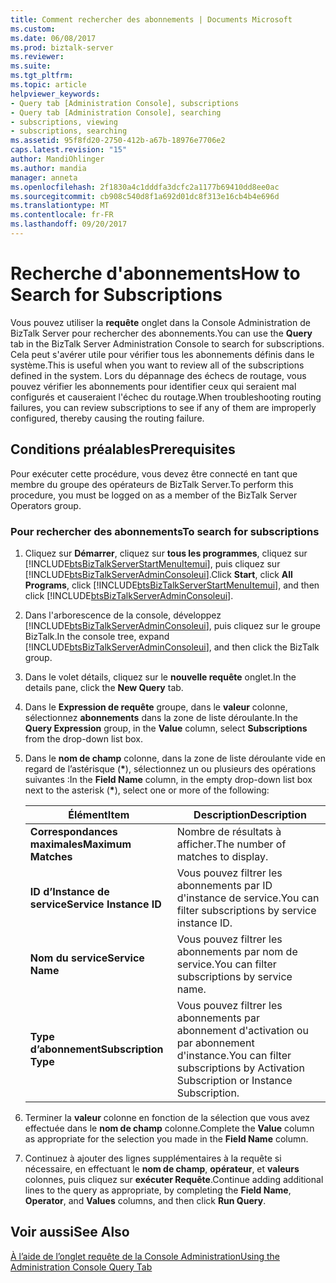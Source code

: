 ```yaml
---
title: Comment rechercher des abonnements | Documents Microsoft
ms.custom: 
ms.date: 06/08/2017
ms.prod: biztalk-server
ms.reviewer: 
ms.suite: 
ms.tgt_pltfrm: 
ms.topic: article
helpviewer_keywords:
- Query tab [Administration Console], subscriptions
- Query tab [Administration Console], searching
- subscriptions, viewing
- subscriptions, searching
ms.assetid: 95f8fd20-2750-412b-a67b-18976e7706e2
caps.latest.revision: "15"
author: MandiOhlinger
ms.author: mandia
manager: anneta
ms.openlocfilehash: 2f1830a4c1dddfa3dcfc2a1177b69410dd8ee0ac
ms.sourcegitcommit: cb908c540d8f1a692d01dc8f313e16cb4b4e696d
ms.translationtype: MT
ms.contentlocale: fr-FR
ms.lasthandoff: 09/20/2017
---
```

# <a name="how-to-search-for-subscriptions"></a><span data-ttu-id="f0156-102">Recherche d'abonnements</span><span class="sxs-lookup"><span data-stu-id="f0156-102">How to Search for Subscriptions</span></span>
<span data-ttu-id="f0156-103">Vous pouvez utiliser la **requête** onglet dans la Console Administration de BizTalk Server pour rechercher des abonnements.</span><span class="sxs-lookup"><span data-stu-id="f0156-103">You can use the **Query** tab in the BizTalk Server Administration Console to search for subscriptions.</span></span> <span data-ttu-id="f0156-104">Cela peut s'avérer utile pour vérifier tous les abonnements définis dans le système.</span><span class="sxs-lookup"><span data-stu-id="f0156-104">This is useful when you want to review all of the subscriptions defined in the system.</span></span> <span data-ttu-id="f0156-105">Lors du dépannage des échecs de routage, vous pouvez vérifier les abonnements pour identifier ceux qui seraient mal configurés et causeraient l'échec du routage.</span><span class="sxs-lookup"><span data-stu-id="f0156-105">When troubleshooting routing failures, you can review subscriptions to see if any of them are improperly configured, thereby causing the routing failure.</span></span>  
  
## <a name="prerequisites"></a><span data-ttu-id="f0156-106">Conditions préalables</span><span class="sxs-lookup"><span data-stu-id="f0156-106">Prerequisites</span></span>  
 <span data-ttu-id="f0156-107">Pour exécuter cette procédure, vous devez être connecté en tant que membre du groupe des opérateurs de BizTalk Server.</span><span class="sxs-lookup"><span data-stu-id="f0156-107">To perform this procedure, you must be logged on as a member of the BizTalk Server Operators group.</span></span>  
  
### <a name="to-search-for-subscriptions"></a><span data-ttu-id="f0156-108">Pour rechercher des abonnements</span><span class="sxs-lookup"><span data-stu-id="f0156-108">To search for subscriptions</span></span>  
  
1.  <span data-ttu-id="f0156-109">Cliquez sur **Démarrer**, cliquez sur **tous les programmes**, cliquez sur [!INCLUDE[btsBizTalkServerStartMenuItemui](../includes/btsbiztalkserverstartmenuitemui-md.md)], puis cliquez sur [!INCLUDE[btsBizTalkServerAdminConsoleui](../includes/btsbiztalkserveradminconsoleui-md.md)].</span><span class="sxs-lookup"><span data-stu-id="f0156-109">Click **Start**, click **All Programs**, click [!INCLUDE[btsBizTalkServerStartMenuItemui](../includes/btsbiztalkserverstartmenuitemui-md.md)], and then click [!INCLUDE[btsBizTalkServerAdminConsoleui](../includes/btsbiztalkserveradminconsoleui-md.md)].</span></span>  
  
2.  <span data-ttu-id="f0156-110">Dans l'arborescence de la console, développez [!INCLUDE[btsBizTalkServerAdminConsoleui](../includes/btsbiztalkserveradminconsoleui-md.md)], puis cliquez sur le groupe BizTalk.</span><span class="sxs-lookup"><span data-stu-id="f0156-110">In the console tree, expand [!INCLUDE[btsBizTalkServerAdminConsoleui](../includes/btsbiztalkserveradminconsoleui-md.md)], and then click the BizTalk group.</span></span>  
  
3.  <span data-ttu-id="f0156-111">Dans le volet détails, cliquez sur le **nouvelle requête** onglet.</span><span class="sxs-lookup"><span data-stu-id="f0156-111">In the details pane, click the **New Query** tab.</span></span>  
  
4.  <span data-ttu-id="f0156-112">Dans le **Expression de requête** groupe, dans le **valeur** colonne, sélectionnez **abonnements** dans la zone de liste déroulante.</span><span class="sxs-lookup"><span data-stu-id="f0156-112">In the **Query Expression** group, in the **Value** column, select **Subscriptions** from the drop-down list box.</span></span>  
  
5.  <span data-ttu-id="f0156-113">Dans le **nom de champ** colonne, dans la zone de liste déroulante vide en regard de l’astérisque (**\***), sélectionnez un ou plusieurs des opérations suivantes :</span><span class="sxs-lookup"><span data-stu-id="f0156-113">In the **Field Name** column, in the empty drop-down list box next to the asterisk (**\***), select one or more of the following:</span></span>  
  
    |<span data-ttu-id="f0156-114">Élément</span><span class="sxs-lookup"><span data-stu-id="f0156-114">Item</span></span>|<span data-ttu-id="f0156-115"> Description</span><span class="sxs-lookup"><span data-stu-id="f0156-115">Description</span></span>|  
    |----------|-----------------|  
    |<span data-ttu-id="f0156-116">**Correspondances maximales**</span><span class="sxs-lookup"><span data-stu-id="f0156-116">**Maximum Matches**</span></span>|<span data-ttu-id="f0156-117">Nombre de résultats à afficher.</span><span class="sxs-lookup"><span data-stu-id="f0156-117">The number of matches to display.</span></span>|  
    |<span data-ttu-id="f0156-118">**ID d’Instance de service**</span><span class="sxs-lookup"><span data-stu-id="f0156-118">**Service Instance ID**</span></span>|<span data-ttu-id="f0156-119">Vous pouvez filtrer les abonnements par ID d'instance de service.</span><span class="sxs-lookup"><span data-stu-id="f0156-119">You can filter subscriptions by service instance ID.</span></span>|  
    |<span data-ttu-id="f0156-120">**Nom du service**</span><span class="sxs-lookup"><span data-stu-id="f0156-120">**Service Name**</span></span>|<span data-ttu-id="f0156-121">Vous pouvez filtrer les abonnements par nom de service.</span><span class="sxs-lookup"><span data-stu-id="f0156-121">You can filter subscriptions by service name.</span></span>|  
    |<span data-ttu-id="f0156-122">**Type d’abonnement**</span><span class="sxs-lookup"><span data-stu-id="f0156-122">**Subscription Type**</span></span>|<span data-ttu-id="f0156-123">Vous pouvez filtrer les abonnements par abonnement d'activation ou par abonnement d'instance.</span><span class="sxs-lookup"><span data-stu-id="f0156-123">You can filter subscriptions by Activation Subscription or Instance Subscription.</span></span>|  
  
6.  <span data-ttu-id="f0156-124">Terminer la **valeur** colonne en fonction de la sélection que vous avez effectuée dans le **nom de champ** colonne.</span><span class="sxs-lookup"><span data-stu-id="f0156-124">Complete the **Value** column as appropriate for the selection you made in the **Field Name** column.</span></span>  
  
7.  <span data-ttu-id="f0156-125">Continuez à ajouter des lignes supplémentaires à la requête si nécessaire, en effectuant le **nom de champ**, **opérateur**, et **valeurs** colonnes, puis cliquez sur **exécuter Requête**.</span><span class="sxs-lookup"><span data-stu-id="f0156-125">Continue adding additional lines to the query as appropriate, by completing the **Field Name**, **Operator**, and **Values** columns, and then click **Run Query**.</span></span>  
  
## <a name="see-also"></a><span data-ttu-id="f0156-126">Voir aussi</span><span class="sxs-lookup"><span data-stu-id="f0156-126">See Also</span></span>  
 [<span data-ttu-id="f0156-127">À l’aide de l’onglet requête de la Console Administration</span><span class="sxs-lookup"><span data-stu-id="f0156-127">Using the Administration Console Query Tab</span></span>](../core/using-the-administration-console-query-tab.md)
